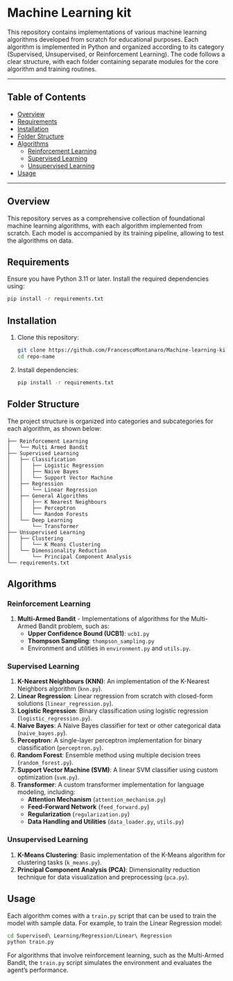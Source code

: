 
# Machine Learning kit

This repository contains implementations of various machine learning algorithms developed from scratch for educational purposes. Each algorithm is implemented in Python and organized according to its category (Supervised, Unsupervised, or Reinforcement Learning). The code follows a clear structure, with each folder containing separate modules for the core algorithm and training routines.

---

## Table of Contents

- [Overview](#overview)
- [Requirements](#requirements)
- [Installation](#installation)
- [Folder Structure](#folder-structure)
- [Algorithms](#algorithms)
  - [Reinforcement Learning](#reinforcement-learning)
  - [Supervised Learning](#supervised-learning)
  - [Unsupervised Learning](#unsupervised-learning)
- [Usage](#usage)

---

## Overview

This repository serves as a comprehensive collection of foundational machine learning algorithms, with each algorithm implemented from scratch. Each model is accompanied by its training pipeline, allowing to test the algorithms on data.

## Requirements

Ensure you have Python 3.11 or later. Install the required dependencies using:

```bash
pip install -r requirements.txt
```

## Installation

1. Clone this repository:

   ```bash
   git clone https://github.com/FrancescoMontanaro/Machine-learning-kit.git
   cd repo-name
   ```

2. Install dependencies:

   ```bash
   pip install -r requirements.txt
   ```

## Folder Structure

The project structure is organized into categories and subcategories for each algorithm, as shown below:

```plaintext
├── Reinforcement Learning
│   └── Multi Armed Bandit
├── Supervised Learning
│   ├── Classification
│   │   ├── Logistic Regression
│   │   ├── Naive Bayes
│   │   └── Support Vector Machine
│   ├── Regression
│   │   └── Linear Regression
│   ├── General Algorithms
│   │   ├── K Nearest Neighbours
│   │   ├── Perceptron
│   │   └── Random Forests
│   └── Deep Learning
│       └── Transformer
├── Unsupervised Learning
│   ├── Clustering
│   │   └── K Means Clustering
│   └── Dimensionality Reduction
│       └── Principal Component Analysis
└── requirements.txt
```

## Algorithms

### Reinforcement Learning

1. **Multi-Armed Bandit** - Implementations of algorithms for the Multi-Armed Bandit problem, such as:
   - **Upper Confidence Bound (UCB1)**: `ucb1.py`
   - **Thompson Sampling**: `thompson_sampling.py`
   - Environment and utilities in `environment.py` and `utils.py`.

### Supervised Learning

1. **K-Nearest Neighbours (KNN)**: An implementation of the K-Nearest Neighbors algorithm (`knn.py`).
2. **Linear Regression**: Linear regression from scratch with closed-form solutions (`linear_regression.py`).
3. **Logistic Regression**: Binary classification using logistic regression (`logistic_regression.py`).
4. **Naive Bayes**: A Naive Bayes classifier for text or other categorical data (`naive_bayes.py`).
5. **Perceptron**: A single-layer perceptron implementation for binary classification (`perceptron.py`).
6. **Random Forest**: Ensemble method using multiple decision trees (`random_forest.py`).
7. **Support Vector Machine (SVM)**: A linear SVM classifier using custom optimization (`svm.py`).
8. **Transformer**: A custom transformer implementation for language modeling, including:
   - **Attention Mechanism** (`attention_mechanism.py`)
   - **Feed-Forward Network** (`feed_forward.py`)
   - **Regularization** (`regularization.py`)
   - **Data Handling and Utilities** (`data_loader.py`, `utils.py`)

### Unsupervised Learning

1. **K-Means Clustering**: Basic implementation of the K-Means algorithm for clustering tasks (`k_means.py`).
2. **Principal Component Analysis (PCA)**: Dimensionality reduction technique for data visualization and preprocessing (`pca.py`).

## Usage

Each algorithm comes with a `train.py` script that can be used to train the model with sample data. For example, to train the Linear Regression model:

```bash
cd Supervised\ Learning/Regression/Linear\ Regression
python train.py
```

For algorithms that involve reinforcement learning, such as the Multi-Armed Bandit, the `train.py` script simulates the environment and evaluates the agent’s performance.